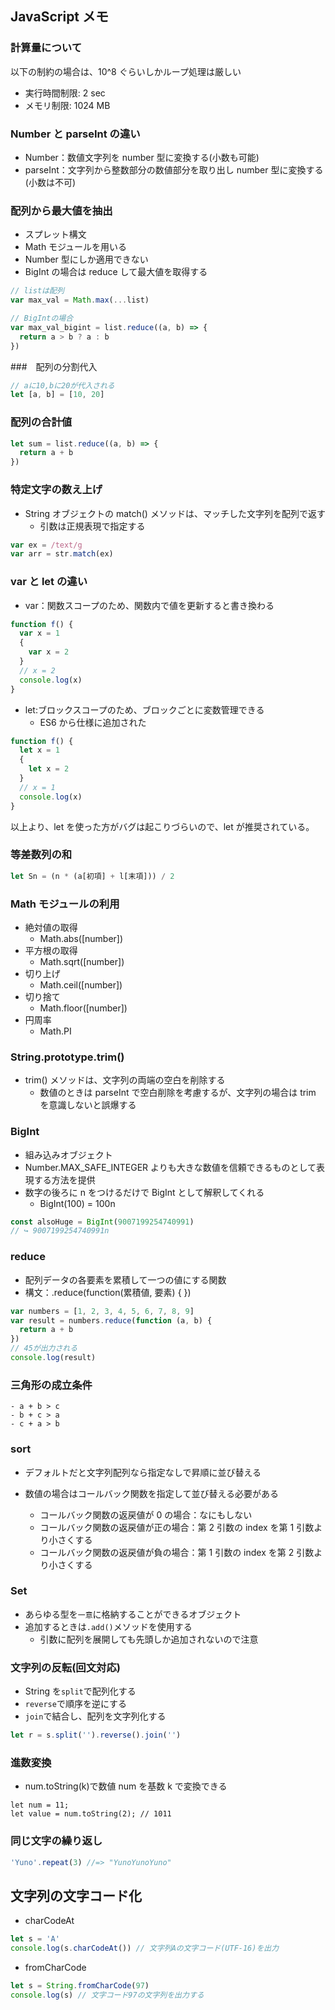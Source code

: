 ## JavaScript メモ

### 計算量について

以下の制約の場合は、10^8 ぐらいしかループ処理は厳しい

- 実行時間制限: 2 sec
- メモリ制限: 1024 MB

### Number と parseInt の違い

- Number：数値文字列を number 型に変換する(小数も可能)
- parseInt：文字列から整数部分の数値部分を取り出し number 型に変換する(小数は不可)

### 配列から最大値を抽出

- スプレット構文
- Math モジュールを用いる
- Number 型にしか適用できない
- BigInt の場合は reduce して最大値を取得する

```js
// listは配列
var max_val = Math.max(...list)

// BigIntの場合
var max_val_bigint = list.reduce((a, b) => {
  return a > b ? a : b
})
```

###　配列の分割代入

```js
// aに10,bに20が代入される
let [a, b] = [10, 20]
```

### 配列の合計値

```js
let sum = list.reduce((a, b) => {
  return a + b
})
```

### 特定文字の数え上げ

- String オブジェクトの match() メソッドは、マッチした文字列を配列で返す
  - 引数は正規表現で指定する

```js
var ex = /text/g
var arr = str.match(ex)
```

### var と let の違い

- var：関数スコープのため、関数内で値を更新すると書き換わる

```js
function f() {
  var x = 1
  {
    var x = 2
  }
  // x = 2
  console.log(x)
}
```

- let:ブロックスコープのため、ブロックごとに変数管理できる
  - ES6 から仕様に追加された

```js
function f() {
  let x = 1
  {
    let x = 2
  }
  // x = 1
  console.log(x)
}
```

以上より、let を使った方がバグは起こりづらいので、let が推奨されている。

### 等差数列の和

```js
let Sn = (n * (a[初項] + l[末項])) / 2
```

### Math モジュールの利用

- 絶対値の取得
  - Math.abs([number])
- 平方根の取得
  - Math.sqrt([number])
- 切り上げ
  - Math.ceil([number])
- 切り捨て
  - Math.floor([number])
- 円周率
  - Math.PI

### String.prototype.trim()

- trim() メソッドは、文字列の両端の空白を削除する
  - 数値のときは parseInt で空白削除を考慮するが、文字列の場合は trim を意識しないと誤爆する

### BigInt

- 組み込みオブジェクト
- Number.MAX_SAFE_INTEGER よりも大きな数値を信頼できるものとして表現する方法を提供
- 数字の後ろに n をつけるだけで BigInt として解釈してくれる
  - BigInt(100) = 100n

```js
const alsoHuge = BigInt(9007199254740991)
// ↪ 9007199254740991n
```

### reduce

- 配列データの各要素を累積して一つの値にする関数
- 構文：.reduce(function(累積値, 要素) { })

```js
var numbers = [1, 2, 3, 4, 5, 6, 7, 8, 9]
var result = numbers.reduce(function (a, b) {
  return a + b
})
// 45が出力される
console.log(result)
```

### 三角形の成立条件

```
- a + b > c
- b + c > a
- c + a > b
```

### sort

- デフォルトだと文字列配列なら指定なしで昇順に並び替える
- 数値の場合はコールバック関数を指定して並び替える必要がある

  - コールバック関数の返戻値が 0 の場合：なにもしない
  - コールバック関数の返戻値が正の場合：第 2 引数の index を第 1 引数より小さくする
  - コールバック関数の返戻値が負の場合：第 1 引数の index を第 2 引数より小さくする

### Set

- あらゆる型を`一意`に格納することができるオブジェクト
- 追加するときは`.add()`メソッドを使用する
  - 引数に配列を展開しても先頭しか追加されないので注意

### 文字列の反転(回文対応)

- String を`split`で配列化する
- `reverse`で順序を逆にする
- `join`で結合し、配列を文字列化する

```js
let r = s.split('').reverse().join('')
```

### 進数変換

- num.toString(k)で数値 num を基数 k で変換できる

```
let num = 11;
let value = num.toString(2); // 1011
```

### 同じ文字の繰り返し

```js
'Yuno'.repeat(3) //=> "YunoYunoYuno"
```

## 文字列の文字コード化

- charCodeAt

```js
let s = 'A'
console.log(s.charCodeAt()) // 文字列Aの文字コード(UTF-16)を出力
```

- fromCharCode

```js
let s = String.fromCharCode(97)
console.log(s) // 文字コード97の文字列を出力する
```
